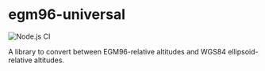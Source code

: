 # egm96-universal

![Node.js CI](https://github.com/nicolas-van/egm96-universal/workflows/Node.js%20CI/badge.svg)

A library to convert between EGM96-relative altitudes and WGS84 ellipsoid-relative altitudes.
